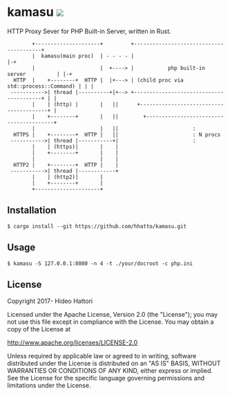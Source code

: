 # kamasu [![](https://travis-ci.org/hhatto/kamasu.svg?branch=master)](https://travis-ci.org/hhatto/kamasu)

HTTP Proxy Sever for PHP Built-in Server, written in Rust.

```
        +---------------------+         +----------------------------------------+
        |  kamasu(main proc)  | - - - - |                                        |-+
        |                     |  +----> |           php built-in server          | |-+
  HTTP  |    +--------+  HTTP |  |+---> | (child proc via std::process::Command) | | |
 ----------->| thread |----------+|+--> +----------------------------------------+ | |
        |    | (http) |       |   ||      +----------------------------------------+ |
        |    +--------+       |   ||        +----------------------------------------+
        |                     |   ||                        :
  HTTPS |    +--------+  HTTP |   ||                        : N procs
 ----------->| thread |-----------+|                        :
        |    | (https)|       |    |
        |    +--------+       |    |
        |                     |    |
  HTTP2 |    +--------+  HTTP |    |
 ----------->| thread |------------+
        |    | (http2)|       |
        |    +--------+       |
        +---------------------+
```

## Installation

```
$ cargo install --git https://github.com/hhatto/kamasu.git
```

## Usage

```
$ kamasu -S 127.0.0.1:8080 -n 4 -t ./your/docroot -c php.ini
```

## License

Copyright 2017- Hideo Hattori

Licensed under the Apache License, Version 2.0 (the "License");
you may not use this file except in compliance with the License.
You may obtain a copy of the License at

   http://www.apache.org/licenses/LICENSE-2.0

Unless required by applicable law or agreed to in writing, software
distributed under the License is distributed on an "AS IS" BASIS,
WITHOUT WARRANTIES OR CONDITIONS OF ANY KIND, either express or implied.
See the License for the specific language governing permissions and
limitations under the License.
